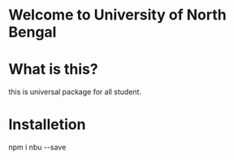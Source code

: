 # Welcome to University of North Bengal
# What is this?
this is universal package for all student.
# Installetion
npm i nbu --save

